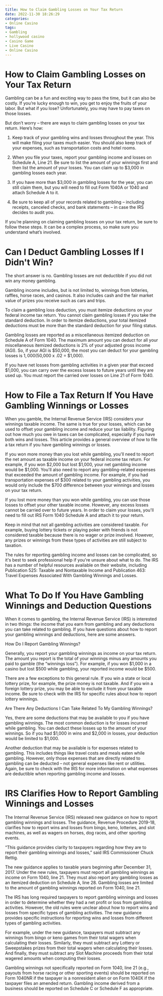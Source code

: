 ```yaml
---
title: How to Claim Gambling Losses on Your Tax Return
date: 2022-11-30 18:26:29
categories:
- Online Casino
tags:
- Gambling
- hollywood casino
- Casino Game
- Live Casino
- Online Casino
---
```



#  How to Claim Gambling Losses on Your Tax Return

Gambling can be a fun and exciting way to pass the time, but it can also be costly. If you’re lucky enough to win, you get to enjoy the fruits of your labor. But what if you lose? Unfortunately, you may have to pay taxes on those losses.

But don’t worry – there are ways to claim gambling losses on your tax return. Here’s how:

1. Keep track of your gambling wins and losses throughout the year. This will make filing your taxes much easier. You should also keep track of your expenses, such as transportation costs and hotel rooms.

2. When you file your taxes, report your gambling income and losses on Schedule A, Line 21. Be sure to list the amount of your winnings first and then list the amount of your losses. You can claim up to $3,000 in gambling losses each year.

3. If you have more than $3,000 in gambling losses for the year, you can still claim them, but you will need to fill out Form 1040A or 1040 and attach Schedule A to it.

4. Be sure to keep all of your records related to gambling – including receipts, canceled checks, and bank statements – in case the IRS decides to audit you.

If you’re planning on claiming gambling losses on your tax return, be sure to follow these steps. It can be a complex process, so make sure you understand what’s involved.

#  Can I Deduct Gambling Losses If I Didn't Win?

The short answer is no. Gambling losses are not deductible if you did not win any money gambling.

Gambling income includes, but is not limited to, winnings from lotteries, raffles, horse races, and casinos. It also includes cash and the fair market value of prizes you receive such as cars and trips.

To claim a gambling loss deduction, you must itemize deductions on your federal income tax return. You cannot claim gambling losses if you take the standard deduction. In order to itemize deductions, your total itemized deductions must be more than the standard deduction for your filing status.

Gambling losses are reported as a miscellaneous itemized deduction on Schedule A of Form 1040. The maximum amount you can deduct for all your miscellaneous itemized deductions is 2% of your adjusted gross income (AGI). So, if your AGI is $50,000, the most you can deduct for your gambling losses is $1,000 ($50,000 x .02 = $1,000).

If you have net losses from gambling activities in a given year that exceed $1,000, you can carry over the excess losses to future years until they are used up. You must report the carried over losses on Line 21 of Form 1040.

#  How to File a Tax Return If You Have Gambling Winnings or Losses

When you gamble, the Internal Revenue Service (IRS) considers your winnings taxable income. The same is true for your losses, which can be used to offset your gambling income and reduce your tax liability. Figuring out how much you owe in taxes can be complicated, especially if you have both wins and losses. This article provides a general overview of how to file a tax return if you have gambling winnings or losses.

If you won more money than you lost while gambling, you'll need to report the net amount as taxable income on your federal income tax return. For example, if you won $2,000 but lost $1,000, your net gambling income would be $1,000. You'll also need to report any gambling-related expenses that exceeded the amount of gambling income. For example, if you had transportation expenses of $300 related to your gambling activities, you would only include the $700 difference between your winnings and losses on your tax return.

If you lost more money than you won while gambling, you can use those losses to offset your other taxable income. However, any excess losses cannot be carried over to future years. In order to claim your losses, you'll need to fill out IRS Form 1040 Schedule A and attach it to your return.

Keep in mind that not all gambling activities are considered taxable. For example, buying lottery tickets or playing poker with friends is not considered taxable because there is no wager or prize involved. However, any prizes or winnings from these types of activities are still subject to taxation.

The rules for reporting gambling income and losses can be complicated, so it's best to seek professional help if you're unsure about what to do. The IRS has a number of helpful resources available on their website, including Publication 525: Taxable and Nontaxable Income and Publication 463: Travel Expenses Associated With Gambling Winnings and Losses.

#  What To Do If You Have Gambling Winnings and Deduction Questions

When it comes to gambling, the Internal Revenue Service (IRS) is interested in two things: the income that you earn from gambling and any deductions you can take related to gambling. If you have questions about how to report your gambling winnings and deductions, here are some answers.

How Do I Report Gambling Winnings?

Generally, you report your gambling winnings as income on your tax return. The amount you report is the total of your winnings minus any amounts you paid to gamble (the “winnings loss”). For example, if you won $1,000 in a casino but lost $500 while gambling, your reported income would be $500.

There are a few exceptions to this general rule. If you win a state or local lottery prize, for example, the prize money is not taxable. And if you win a foreign lottery prize, you may be able to exclude it from your taxable income. Be sure to check with the IRS for specific rules about how to report lottery winnings.

Are There Any Deductions I Can Take Related To My Gambling Winnings?

Yes, there are some deductions that may be available to you if you have gambling winnings. The most common deduction is for losses incurred while gambling. You can deduct these losses up to the amount of your winnings. So if you had $1,000 in wins and $2,000 in losses, your deduction would be limited to $1,000.

Another deduction that may be available is for expenses related to gambling. This includes things like travel costs and meals eaten while gambling. However, only those expenses that are directly related to gambling can be deducted – not general expenses like rent or utilities. Again, be sure to check with the IRS for more information on what expenses are deductible when reporting gambling income and losses.

#  IRS Clarifies How to Report Gambling Winnings and Losses

The Internal Revenue Service (IRS) released new guidance on how to report gambling winnings and losses. The guidance, Revenue Procedure 2019-18, clarifies how to report wins and losses from bingo, keno, lotteries, and slot machines, as well as wagers on horses, dog races, and other sporting events.

“This guidance provides clarity to taxpayers regarding how they are to report their gambling winnings and losses,” said IRS Commissioner Chuck Rettig.

The new guidance applies to taxable years beginning after December 31, 2017. Under the new rules, taxpayers must report all gambling winnings as income on Form 1040, line 21. They must also report any gambling losses as an itemized deduction on Schedule A, line 28. Gambling losses are limited to the amount of gambling winnings reported on Form 1040, line 21.

The IRS has long required taxpayers to report gambling winnings and losses in order to determine whether they had a net profit or loss from gambling activities. However, the old rules were unclear about how to report wins and losses from specific types of gambling activities. The new guidance provides specific instructions for reporting wins and losses from different types of gambling activities.

For example, under the new guidance, taxpayers must subtract any winnings from bingo or keno games from their total wagers when calculating their losses. Similarly, they must subtract any Lottery or Sweepstakes prizes from their total wagers when calculating their losses. And finally, they must subtract any Slot Machine proceeds from their total wagered amounts when computing their losses.

Gambling winnings not specifically reported on Form 1040, line 21 (e.g., payouts from horse racing or other sporting events) should be reported on Form 1040NR if the taxpayer is a nonresident alien or on Form 1040X if the taxpayer files an amended return. Gambling income derived from a business should be reported on Schedule C or Schedule F as appropriate.